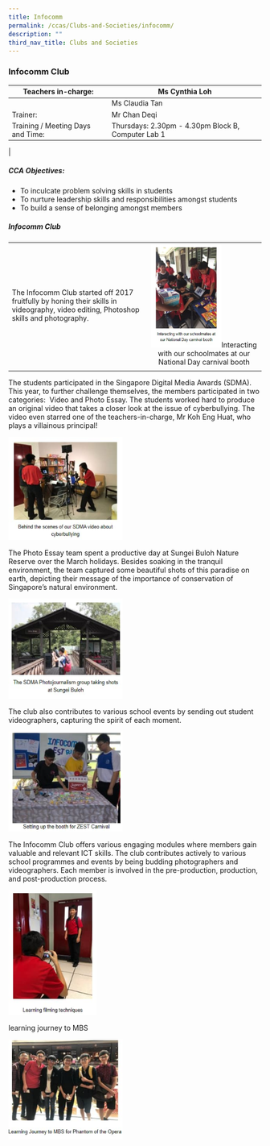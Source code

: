```yaml
---
title: Infocomm
permalink: /ccas/Clubs-and-Societies/infocomm/
description: ""
third_nav_title: Clubs and Societies
---
```

### Infocomm Club

| Teachers in-charge: | Ms Cynthia Loh |
|---|---|
|  | Ms Claudia Tan |
| Trainer: | Mr Chan Deqi |
| Training / Meeting Days and Time: | Thursdays: 2.30pm - 4.30pm Block B, Computer Lab 1 |
|

##### CCA Objectives:

*   To inculcate problem solving skills in students
*   To nurture leadership skills and responsibilities amongst students
*   To build a sense of belonging amongst members

##### Infocomm Club

|  |  | 
|---|:---:|
| The Infocomm Club started off 2017 fruitfully by honing their skills in videography, video editing, Photoshop skills and photography. | <img src="/images/infocomm%201.jpg" style="width:65%">Interacting with our schoolmates at our National Day carnival booth |
		 |



		 
The students participated in the Singapore Digital Media Awards (SDMA). This year, to further challenge themselves, the members participated in two categories:  Video and Photo Essay. The students worked hard to produce an original video that takes a closer look at the issue of cyberbullying. The video even starred one of the teachers-in-charge, Mr Koh Eng Huat, who plays a villainous principal!

<img src="/images/infocomm%202.jpg" 
     style="width:45%">

The Photo Essay team spent a productive day at Sungei Buloh Nature Reserve over the March holidays. Besides soaking in the tranquil environment, the team captured some beautiful shots of this paradise on earth, depicting their message of the importance of conservation of Singapore’s natural environment.

<img src="/images/infocomm%203.jpg" 
     style="width:45%">

The club also contributes to various school events by sending out student videographers, capturing the spirit of each moment.

<img src="/images/infocomm%204.jpg" 
     style="width:45%">

The Infocomm Club offers various engaging modules where members gain valuable and relevant ICT skills. The club contributes actively to various school programmes and events by being budding photographers and videographers. Each member is involved in the pre-production, production, and post-production process.

<img src="/images/infocomm%205.jpg" 
     style="width:35%">

learning journey to MBS

<img src="/images/infocomm%206.jpg" 
     style="width:45%">